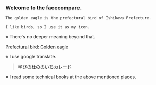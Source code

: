 ### Welcome to the facecompare.

```markdown
The golden eagle is the prefectural bird of Ishikawa Prefecture.

I like birds, so I use it as my icon.
```

※ There's no deeper meaning beyond that.

[Prefectural bird: Golden eagle](https://www.pref.ishikawa.lg.jp/hakusan/inuwasi/index.html)

※ I use google translate.

> [学びの杜ののいちカレード](https://www.kaleido-nono1.jp/)

※ I read some technical books at the above mentioned places.
